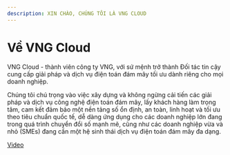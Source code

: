 ```yaml
---
description: XIN CHÀO, CHÚNG TÔI LÀ VNG CLOUD
---
```


# Về VNG Cloud

VNG Cloud - thành viên công ty VNG, với sứ mệnh trở thành Đối tác tin cậy cung cấp giải pháp và dịch vụ điện toán đám mây tối ưu dành riêng cho mọi doanh nghiệp.

Chúng tôi chú trọng vào việc xây dựng và không ngừng cải tiến các giải pháp và dịch vụ công nghệ điện toán đám mây, lấy khách hàng làm trọng tâm, cam kết đảm bảo một nền tảng số ổn định, an toàn, linh hoạt và tối ưu theo tiêu chuẩn quốc tế, dễ dàng ứng dụng cho các doanh nghiệp lớn đang trong quá trình chuyển đổi số mạnh mẽ, cũng như các doanh nghiệp vừa và nhỏ (SMEs) đang cần một hệ sinh thái dịch vụ điện toán đám mây đa dạng.

[Video](https://youtu.be/udjhxlrGZfc)
